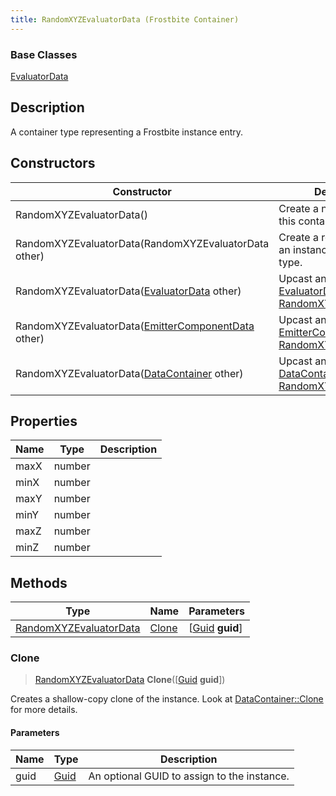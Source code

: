 ```yaml
---
title: RandomXYZEvaluatorData (Frostbite Container)
---
```

### Base Classes

[EvaluatorData](EvaluatorData)

## Description

A container type representing a Frostbite instance entry.

## Constructors

| Constructor                                                                       | Description                                                                                                                         |
| --------------------------------------------------------------------------------- | ----------------------------------------------------------------------------------------------------------------------------------- |
| RandomXYZEvaluatorData()                                                          | Create a new instance of this container type.                                                                                       |
| RandomXYZEvaluatorData(RandomXYZEvaluatorData other)                              | Create a reference copy of an instance of the same type.                                                                            |
| RandomXYZEvaluatorData([EvaluatorData](EvaluatorData) other)                      | Upcast an instance of type [EvaluatorData](EvaluatorData) to [RandomXYZEvaluatorData](RandomXYZEvaluatorData).                      |
| RandomXYZEvaluatorData([EmitterComponentData](EmitterComponentData) other)        | Upcast an instance of type [EmitterComponentData](EmitterComponentData) to [RandomXYZEvaluatorData](RandomXYZEvaluatorData).        |
| RandomXYZEvaluatorData([DataContainer](/vext/ref/cls/shr/datacontainer) other) | Upcast an instance of type [DataContainer](/vext/ref/cls/shr/datacontainer) to [RandomXYZEvaluatorData](RandomXYZEvaluatorData). |

## Properties

| Name | Type   | Description |
| ---- | ------ | ----------- |
| maxX | number |             |
| minX | number |             |
| maxY | number |             |
| minY | number |             |
| maxZ | number |             |
| minZ | number |             |

## Methods

| Type                                             | Name            | Parameters                                     |
| ------------------------------------------------ | --------------- | ---------------------------------------------- |
| [RandomXYZEvaluatorData](RandomXYZEvaluatorData) | [Clone](#clone) | \[[Guid](/vext/ref/cls/shr/guid) **guid**\] |

### Clone

> [RandomXYZEvaluatorData](RandomXYZEvaluatorData) **Clone**(\[[Guid](/vext/ref/cls/shr/guid) **guid**\])

Creates a shallow-copy clone of the instance. Look at [DataContainer::Clone](/vext/ref/cls/shr/datacontainer#clone) for more details.

#### Parameters

| Name | Type         | Description                                 |
| ---- | ------------ | ------------------------------------------- |
| guid | [Guid](Guid) | An optional GUID to assign to the instance. |
